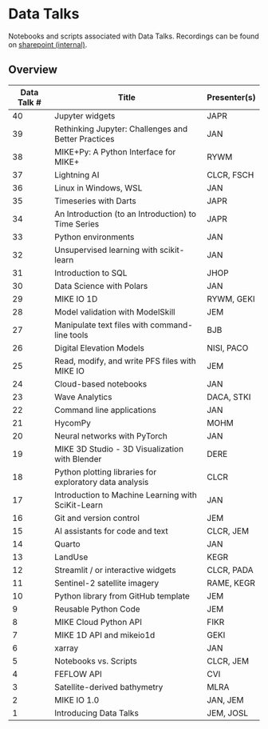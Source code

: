 # Data Talks
Notebooks and scripts associated with Data Talks. Recordings can be found on [sharepoint (internal)](https://dhigroup.sharepoint.com/sites/TechnologyandInnovation/SitePages/DnA-Datatalks.aspx).

## Overview

| Data Talk # | Title                                                            | Presenter(s)         |
|-------------|------------------------------------------------------------------|----------------------|
| 40          | Jupyter widgets                                                  | JAPR                 |
| 39          | Rethinking Jupyter: Challenges and Better Practices              | JAN                  |
| 38          | MIKE+Py: A Python Interface for MIKE+                            | RYWM                 |
| 37          | Lightning AI                                                     | CLCR, FSCH           |
| 36          | Linux in Windows, WSL                                            | JAN                  |
| 35          | Timeseries with Darts                                            | JAPR                 |
| 34          | An Introduction (to an Introduction) to Time Series              | JAPR                 |
| 33          | Python environments                                              | JAN                  |
| 32          | Unsupervised learning with scikit-learn                          | JAN                  |
| 31          | Introduction to SQL                                              | JHOP                 |
| 30          | Data Science with Polars                                         | JAN                  |
| 29          | MIKE IO 1D                                                       | RYWM, GEKI           |
| 28          | Model validation with ModelSkill                                 | JEM                  |
| 27          | Manipulate text files with command-line tools                    | BJB                  |
| 26          | Digital Elevation Models                                         | NISI, PACO           |
| 25          | Read, modify, and write PFS files with MIKE IO                   | JEM                  |
| 24          | Cloud-based notebooks                                            | JAN                  |
| 23          | Wave Analytics                                                   | DACA, STKI           |
| 22          | Command line applications                                        | JAN                  |
| 21          | HycomPy                                                          | MOHM                 |
| 20          | Neural networks with PyTorch                                     | JAN                  |
| 19          | MIKE 3D Studio - 3D Visualization with Blender                   | DERE                 |
| 18          | Python plotting libraries for exploratory data analysis          | CLCR                 |
| 17          | Introduction to Machine Learning with SciKit-Learn               | JAN                  |
| 16          | Git and version control                                          | JEM                  |
| 15          | AI assistants for code and text                                  | CLCR, JEM            |
| 14          | Quarto                                                           | JAN                  |
| 13          | LandUse                                                          | KEGR                 |
| 12          | Streamlit / or interactive widgets                               | CLCR, PADA           |
| 11          | Sentinel-2 satellite imagery                                     | RAME, KEGR           |
| 10          | Python library from GitHub template                              | JEM                  |
| 9           | Reusable Python Code                                             | JEM                  |
| 8           | MIKE Cloud Python API                                            | FIKR                 |
| 7           | MIKE 1D API and mikeio1d                                         | GEKI                 |
| 6           | xarray                                                           | JAN                  |
| 5           | Notebooks vs. Scripts                                            | CLCR, JEM            |
| 4           | FEFLOW API                                                       | CVI                  |
| 3           | Satellite-derived bathymetry                                     | MLRA                 |
| 2           | MIKE IO 1.0                                                      | JAN, JEM             |
| 1           | Introducing Data Talks                                           | JEM, JOSL            |
